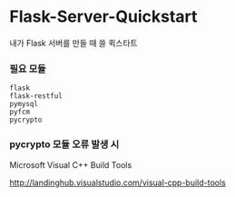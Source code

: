 # Flask-Server-Quickstart
내가 Flask 서버를 만들 때 쓸 퀵스타트

### 필요 모듈
	flask
	flask-restful
	pymysql
	pyfcm
	pycrypto
### pycrypto 모듈 오류 발생 시
Microsoft Visual C++ Build Tools

<http://landinghub.visualstudio.com/visual-cpp-build-tools>
